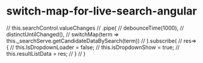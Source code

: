 # switch-map-for-live-search-angular


 //   this.searchControl.valueChanges
  //   .pipe(
  //     debounceTime(1000),
  //     distinctUntilChanged(),
  //    switchMap(term => this._searchServe.getCandidateDataBySearch(term))
  //  ).subscribe(
  //    res=>{
  //     this.IsDropdownLoader = false;
  //     this.isDropdownShow = true;
  //     this.resultListData = res;
  //    }
  //  )
